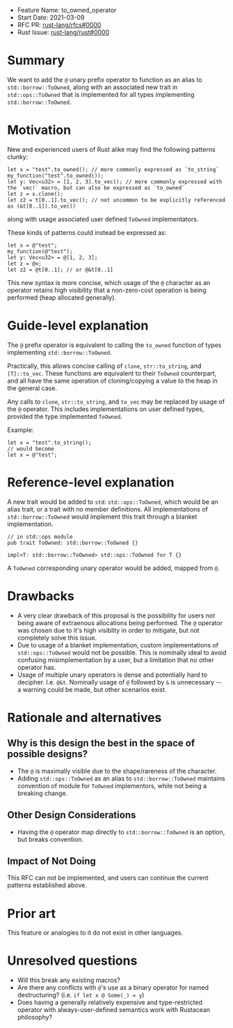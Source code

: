 - Feature Name: to_owned_operator
- Start Date: 2021-03-09
- RFC PR: [rust-lang/rfcs#0000](https://github.com/rust-lang/rfcs/pull/0000)
- Rust Issue: [rust-lang/rust#0000](https://github.com/rust-lang/rust/issues/0000)

# Summary
[summary]: #summary

We want to add the `@` unary prefix operator to function as an alias to `std::borrow::ToOwned`, along with an associated new trait in `std::ops::ToOwned` that is implemented for all types implementing `std::borrow::ToOwned`.

# Motivation
[motivation]: #motivation

New and experienced users of Rust alike may find the following patterns clunky:
```
let x = "test".to_owned(); // more commonly expressed as `to_string`
my_function("test".to_owned());
let y: Vec<u32> = [1, 2, 3].to_vec(); // more commonly expressed with the `vec!` macro, but can also be expressed as `to_owned`
let z = x.clone();
let z2 = t[0..1].to_vec(); // not uncommon to be explicitly referenced as (&t[0..1]).to_vec()
```
along with usage associated user defined `ToOwned` implementators.

These kinds of patterns could instead be expressed as:
```
let x = @"test";
my_function(@"test");
let y: Vec<u32> = @[1, 2, 3];
let z = @x;
let z2 = @t[0..1]; // or @&t[0..1]
```
This new syntax is more concise, which usage of the `@` character as an operator retains high visibility that a non-zero-cost operation is being performed (heap allocated generally).

# Guide-level explanation
[guide-level-explanation]: #guide-level-explanation

The `@` prefix operator is equivalent to calling the `to_owned` function of types implementing `std::borrow::ToOwned`.

Practically, this allows concise calling of `clone`, `str::to_string`, and `[T]::to_vec`. These functions are equivalent to their `ToOwned` counterpart, and all have the same operation of cloning/copying a value to the heap in the general case.

Any calls to `clone`, `str::to_string`, and `to_vec` may be replaced by usage of the `@` operator. This includes implementations on user defined types, provided the type implemented `ToOwned`.

Example:
```
let x = "test".to_string();
// would become
let x = @"test";
```

# Reference-level explanation
[reference-level-explanation]: #reference-level-explanation

A new trait would be added to `std`: `std::ops::ToOwned`, which would be an alias trait, or a trait with no member definitions. All implementations of `std::borrow::ToOwned` would implement this trait through a blanket implementation.
```
// in std::ops module
pub trait ToOwned: std::borrow::ToOwned {}

impl<T: std::borrow::ToOwned> std::ops::ToOwned for T {}
```

A `ToOwned` corresponding unary operator would be added, mapped from `@`.

# Drawbacks
[drawbacks]: #drawbacks

* A very clear drawback of this proposal is the possibility for users not being aware of extraenous allocations being performed. The `@` operator was chosen due to it's high visiblity in order to mitigate, but not completely solve this issue.
* Due to usage of a blanket implementation, custom implementations of `std::ops::ToOwned` would not be possible. This is nominally ideal to avoid confusing misimplementation by a user, but a limitation that no other operator has.
* Usage of multiple unary operators is dense and potentially hard to decipher. I.e. `@&t`. Nominally usage of `@` followed by `&` is unnecessary -- a warning could be made, but other scenarios exist.

# Rationale and alternatives
[rationale-and-alternatives]: #rationale-and-alternatives

## Why is this design the best in the space of possible designs?
* The `@` is maximally visible due to the shape/rareness of the character.
* Adding `std::ops::ToOwned` as an alias to `std::borrow::ToOwned` maintains convention of module for `ToOwned` implementors, while not being a breaking change.

## Other Design Considerations
* Having the `@` operator map directly to `std::borrow::ToOwned` is an option, but breaks convention.

## Impact of Not Doing
This RFC can not be implemented, and users can continue the current patterns established above.

# Prior art
[prior-art]: #prior-art

This feature or analogies to it do not exist in other languages.

# Unresolved questions
[unresolved-questions]: #unresolved-questions

* Will this break any existing macros?
* Are there any conflicts with `@`'s use as a binary operator for named destructuring? (i.e. `if let x @ Some(_) = y`)
* Does having a generally relatively expensive and type-restricted operator with always-user-defined semantics work with Rustacean philosophy?
